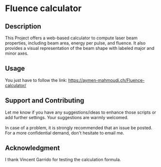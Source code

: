# Fluence calculator

## Description
This Project offers a web-based calculator to compute laser beam properties, including beam area, energy per pulse, and fluence. It also provides a visual representation of the beam shape with labeled major and minor axes.

## Usage
You just have to follow the link: https://aymen-mahmoudi.ch/Fluence-calculator/

## Support and Contributing
Let me know if you have any suggestions/ideas to enhance those scripts or add further settings. Your suggestions are warmly welcomed.
<br><br>
In case of a problem, it is strongly recommended that an issue be posted. For a more confidential demand, don't hesitate to email me.

## Acknowledgment
I thank Vincent Garrido for testing the calculation formula.  

